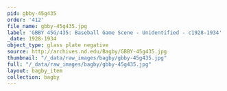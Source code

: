 ```yaml
---
pid: gbby-45g435
order: '412'
file_name: gbby-45g435.jpg
label: 'GBBY 45G/435: Baseball Game Scene - Unidentified - c1928-1934'
_date: 1928-1934
object_type: glass plate negative
source: http://archives.nd.edu/Bagby/GBBY-45g435.jpg
thumbnail: "/_data/raw_images/bagby/gbby-45g435.jpg"
full: "/_data/raw_images/bagby/gbby-45g435.jpg"
layout: bagby_item
collection: bagby
---
```

